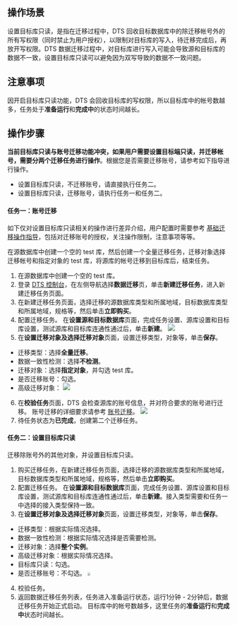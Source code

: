 
## 操作场景
设置目标库只读，是指在迁移过程中，DTS 回收目标数据库中的除迁移帐号外的所有写权限（同时禁止为用户授权），以限制对目标库的写入，待迁移完成后，再放开写权限。DTS 数据迁移过程中，对目标库进行写入可能会导致源和目标库的数据不一致，设置目标库只读可以避免因为双写导致的数据不一致问题。


## 注意事项
因开启目标库只读功能，DTS 会回收目标库的写权限，所以目标库中的帐号数越多，任务处于**准备运行**和**完成中**的状态时间越长。

## 操作步骤

**当前目标库只读与账号迁移功能冲突，如果用户需要设置目标端只读，并迁移帐号，需要分两个迁移任务进行操作**。根据您是否需要迁移账号，请参考如下指导进行操作。

- 设置目标库只读，不迁移账号，请直接执行任务二。
- 设置目标库只读，迁移账号，请执行任务一和任务二。

#### 任务一：账号迁移
如下仅对设置目标库只读相关的操作进行差异介绍，用户配置时需要参考 [基础迁移操作指导](https://cloud.tencent.com/document/product/571/58688)，包括对迁移账号的授权，关注操作限制，注意事项等等。

在源数据库中创建一个空的 test 库，然后创建一个全量迁移任务，迁移对象选择迁移帐号和指定对象的 test 库，将源库的帐号迁移到目标库后，结束任务。

1. 在源数据库中创建一个空的 test 库。
2. 登录 [DTS 控制台](https://console.cloud.tencent.com/dts/migration)，在左侧导航选择**数据迁移**页，单击**新建迁移任务**，进入新建迁移任务页面。
3. 在新建迁移任务页面，选择迁移的源数据库类型和所属地域，目标数据库类型和所属地域，规格等，然后单击**立即购买**。
4. 配置迁移任务。
    在**设置源和目标数据库**页面，完成任务设置、源库设置和目标库设置，测试源库和目标库连通性通过后，单击**新建**。
   ![](https://qcloudimg.tencent-cloud.cn/raw/9379ea38fc750ee5818cc5a41ff010df.png)
5. 在**设置迁移对象及选择迁移对象**页面，设置迁移类型，对象等，单击**保存**。
 - 迁移类型：选择**全量迁移**。
 - 数据一致性检测：选择**不检测**。
 - 迁移对象：选择**指定对象**，并勾选 test 库。
 - 是否迁移账号：勾选。
 - 高级迁移对象：
   ![](https://qcloudimg.tencent-cloud.cn/raw/6ba3c4526486abef7bbc4d12eca65d8c.png)     
6. 在**校验任务**页面，DTS 会检查源库的账号信息，并对符合要求的账号进行迁移。
账号迁移的详细要求请参考 [账号迁移](https://cloud.tencent.com/document/product/571/65702)。
![](https://qcloudimg.tencent-cloud.cn/raw/99697d83ced516835cba2c89d743021e.png)
7. 待任务状态为**已完成**，创建第二个迁移任务。

#### 任务二：设置目标库只读

迁移除账号外的其他对象，并设置目标库只读。

1. 购买迁移任务，在新建迁移任务页面，选择迁移的源数据库类型和所属地域，目标数据库类型和所属地域，规格等，然后单击**立即购买**。
2. 配置迁移任务。
   在**设置源和目标数据库**页面，完成任务设置、源库设置和目标库设置，测试源库和目标库连通性通过后，单击**新建**。接入类型需要和任务一中选择的接入类型保持一致。
3. 在**设置迁移对象及选择迁移对象**页面，设置迁移类型，对象等，单击**保存**。
 - 迁移类型：根据实际情况选择。
 - 数据一致性检测：根据实际情况选择是否需要检测。
 - 迁移对象：选择**整个实例**。
 - 高级迁移对象：根据实际情况选择。
 - 目标库只读：勾选。
 - 是否迁移账号：不勾选。
    <img src="https://qcloudimg.tencent-cloud.cn/raw/0531b5c2dc10791f19007bcaf0a00dc0.png" style="zoom:40%;" />
4. 校验任务。
5. 返回数据迁移任务列表，任务进入准备运行状态，运行1分钟 - 2分钟后，数据迁移任务开始正式启动。
目标库中的帐号数越多，这里任务的**准备运行**和**完成中**状态时间越长。

